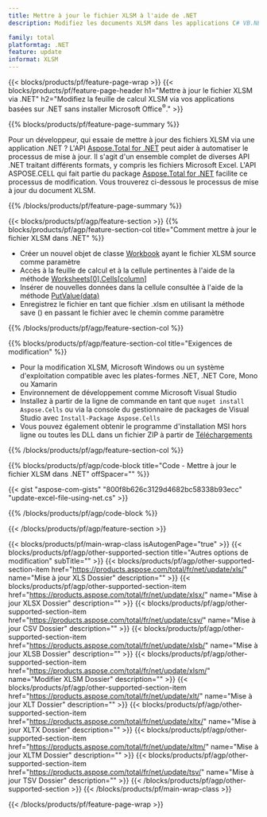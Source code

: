 ```yaml
---
title: Mettre à jour le fichier XLSM à l'aide de .NET
description: Modifiez les documents XLSM dans les applications C# VB.NET sans utiliser Microsoft Excel. 

family: total
platformtag: .NET
feature: update
informat: XLSM
---
```

{{< blocks/products/pf/feature-page-wrap >}}
{{< blocks/products/pf/feature-page-header h1="Mettre à jour le fichier XLSM via .NET" h2="Modifiez la feuille de calcul XLSM via vos applications basées sur .NET sans installer Microsoft Office<sup>&reg;</sup>." >}}

{{% blocks/products/pf/feature-page-summary %}}

Pour un développeur, qui essaie de mettre à jour des fichiers XLSM via une application .NET ? L'API [Aspose.Total for .NET](https://products.aspose.com/total/net/) peut aider à automatiser le processus de mise à jour. Il s'agit d'un ensemble complet de diverses API .NET traitant différents formats, y compris les fichiers Microsoft Excel. L'API ASPOSE.CELL qui fait partie du package [Aspose.Total for .NET](https://products.aspose.com/total/net/) facilite ce processus de modification. Vous trouverez ci-dessous le processus de mise à jour du document XLSM.

{{% /blocks/products/pf/feature-page-summary %}}

{{< blocks/products/pf/agp/feature-section >}}
{{% blocks/products/pf/agp/feature-section-col title="Comment mettre à jour le fichier XLSM dans .NET" %}}

- Créer un nouvel objet de classe [Workbook](https://reference.aspose.com/cells/net/aspose.cells/workbook/) ayant le fichier XLSM source comme paramètre
- Accès à la feuille de calcul et à la cellule pertinentes à l'aide de la méthode [Worksheets[0].Cells[column]](https://reference.aspose.com/cells/net/aspose.cells/worksheet/cells/)
- Insérer de nouvelles données dans la cellule consultée à l'aide de la méthode [PutValue(data)](https://reference.aspose.com/cells/net/aspose.cells/cell/putvalue/)
- Enregistrez le fichier en tant que fichier .xlsm en utilisant la méthode save () en passant le fichier avec le chemin comme paramètre

{{% /blocks/products/pf/agp/feature-section-col %}}

{{% blocks/products/pf/agp/feature-section-col title="Exigences de modification" %}}

- Pour la modification XLSM, Microsoft Windows ou un système d'exploitation compatible avec les plates-formes .NET, .NET Core, Mono ou Xamarin
- Environnement de développement comme Microsoft Visual Studio 
- Installez à partir de la ligne de commande en tant que ```nuget install Aspose.Cells``` ou via la console du gestionnaire de packages de Visual Studio avec ```Install-Package Aspose.Cells```
- Vous pouvez également obtenir le programme d'installation MSI hors ligne ou toutes les DLL dans un fichier ZIP à partir de [Téléchargements](https://downloads.aspose.com/cells/net)

{{% /blocks/products/pf/agp/feature-section-col %}}

{{% blocks/products/pf/agp/code-block title="Code - Mettre à jour le fichier XLSM dans .NET" offSpacer="" %}}

{{< gist "aspose-com-gists" "800f8b626c3129d4682bc58338b93ecc" "update-excel-file-using-net.cs" >}}

{{% /blocks/products/pf/agp/code-block %}}

{{< /blocks/products/pf/agp/feature-section >}}

{{< blocks/products/pf/main-wrap-class isAutogenPage="true" >}}
{{< blocks/products/pf/agp/other-supported-section title="Autres options de modification" subTitle="" >}}
{{< blocks/products/pf/agp/other-supported-section-item href="https://products.aspose.com/total/fr/net/update/xls/" name="Mise à jour XLS Dossier" description="" >}}
{{< blocks/products/pf/agp/other-supported-section-item href="https://products.aspose.com/total/fr/net/update/xlsx/" name="Mise à jour XLSX Dossier" description="" >}}
{{< blocks/products/pf/agp/other-supported-section-item href="https://products.aspose.com/total/fr/net/update/csv/" name="Mise à jour CSV Dossier" description="" >}}
{{< blocks/products/pf/agp/other-supported-section-item href="https://products.aspose.com/total/fr/net/update/xlsb/" name="Mise à jour XLSB Dossier" description="" >}}
{{< blocks/products/pf/agp/other-supported-section-item href="https://products.aspose.com/total/fr/net/update/xlsm/" name="Modifier XLSM Dossier" description="" >}}
{{< blocks/products/pf/agp/other-supported-section-item href="https://products.aspose.com/total/fr/net/update/xlt/" name="Mise à jour XLT Dossier" description="" >}}
{{< blocks/products/pf/agp/other-supported-section-item href="https://products.aspose.com/total/fr/net/update/xltx/" name="Mise à jour XLTX Dossier" description="" >}}
{{< blocks/products/pf/agp/other-supported-section-item href="https://products.aspose.com/total/fr/net/update/xltm/" name="Mise à jour XLTM Dossier" description="" >}}
{{< blocks/products/pf/agp/other-supported-section-item href="https://products.aspose.com/total/fr/net/update/tsv/" name="Mise à jour TSV Dossier" description="" >}}
{{< /blocks/products/pf/agp/other-supported-section >}}
{{< /blocks/products/pf/main-wrap-class >}}

{{< /blocks/products/pf/feature-page-wrap >}}
